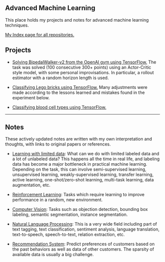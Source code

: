 ## Advanced Machine Learning
This place holds my projects and notes for advanced machine learning techniques.

[My Index page for all repositories.](https://github.com/zxfsheep/Index/blob/master/README.md)

## Projects

* [Solving BipedalWalker-v2 from the OpenAI gym using TensorFlow.](https://nbviewer.jupyter.org/github/zxfsheep/advanced-machine-learning/blob/master/BipedalWalker-v2/BipedalWalker.ipynb) The task was solved (100 consecutive 300+ points) using an Actor-Critic style model, with some personal improvisations. In particular, a rollout estimator with a random horizon length is used.

* [Classifying Lego bricks using TensorFlow.](https://nbviewer.jupyter.org/github/zxfsheep/advanced-machine-learning/blob/master/lego_bricks.ipynb) Many adjustments were made according to the lessons learned and mistakes found in the experiment below.

* [Classifying blood cell types using TensorFlow.](https://nbviewer.jupyter.org/github/zxfsheep/advanced-machine-learning/blob/master/blood_cell.ipynb)

---

## Notes
These actively updated notes are written with my own interpretation and thoughts, with links to original papers or references.

* [Learning with limited data](https://nbviewer.jupyter.org/github/zxfsheep/advanced-machine-learning/blob/master/summaries/Learning_with_limited_data.ipynb): What can we do with limited labeled data and a lot of unlabeled data? This happens all the time in real life, and labeling data has become a major bottleneck in practical machine learning. Depending on the task, this can involve semi-supervised learning, unsupervised learning, weakly-supervised learning, transfer learning, active learning, one-shot/zero-shot learning, multi-task learning, data augmentation, etc.

* [Reinforcement Learning](https://github.com/zxfsheep/advanced-machine-learning/blob/master/summaries/RL.md): Tasks which require learning to improve performance in a random, new environment.

* [Computer Vision](https://nbviewer.jupyter.org/github/zxfsheep/advanced-machine-learning/blob/master/summaries/Vision.ipynb): Tasks such as objection detection, bounding box labeling, semantic segmentation, instance segmentation.

* [Natural Language Processing](https://nbviewer.jupyter.org/github/zxfsheep/advanced-machine-learning/blob/master/summaries/NLP.ipynb): This is a very wide field including part of text tagging, text classification, sentiment analysis, language translation, text-to-speech, speech-to-text, relation extraction, etc.

* [Recommendation System](https://github.com/zxfsheep/advanced-machine-learning/blob/master/summaries/Recommendation.md): Predict preferences of customers based on the past behaviors as well as data of other customers. The sparsity of available data is usually a big challenge.
